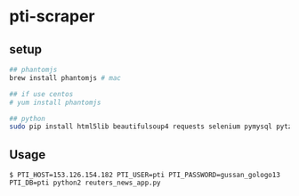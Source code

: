 # pti-scraper

## setup

```bash
## phantomjs
brew install phantomjs # mac

## if use centos
# yum install phantomjs

## python
sudo pip install html5lib beautifulsoup4 requests selenium pymysql pytz
```

## Usage

```
$ PTI_HOST=153.126.154.182 PTI_USER=pti PTI_PASSWORD=gussan_gologo13 PTI_DB=pti python2 reuters_news_app.py
```
